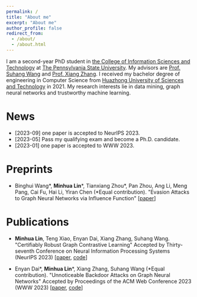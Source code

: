 ```yaml
---
permalink: /
title: "About me"
excerpt: "About me"
author_profile: false
redirect_from: 
  - /about/
  - /about.html
---
```

I am a second-year PhD student in [the College of Information Sciences and Technology](https://ist.psu.edu/) at [The Pennsylvania State University](https://www.psu.edu/). My advisors are [Prof. Suhang Wang](https://suhangwang.ist.psu.edu/) and [Prof. Xiang Zhang](https://faculty.ist.psu.edu/xzz89/). I received my bachelor degree of engineering in Computer Science from [Huazhong University of Sciences and Technology](http://english.hust.edu.cn/) in 2021. My research interests lie in data mining, graph neural networks and trustworthy machine learning.

News
======
* [2023-09] one paper is accepted to NeurIPS 2023.
* [2023-05] Pass my qualifying exam and become a Ph.D. candidate.
* [2023-01] one paper is accepted to WWW 2023.

Preprints
======
* Binghui Wang\*, <b>Minhua Lin</b>\*, Tianxiang Zhou\*, Pan Zhou, Ang Li, Meng Pang, Cai Fu, Hai Li, Yiran Chen (\*Equal contribution). "Evasion Attacks to Graph Neural Networks via Influence Function" [[paper](https://arxiv.org/pdf/2009.00203.pdf)]

Publications
======
* <b>Minhua Lin</b>, Teng Xiao, Enyan Dai, Xiang Zhang, Suhang Wang. "Certifiably Robust Graph Contrastive Learning" Accepted by Thirty-seventh Conference on Neural Information Processing Systems (NeurIPS 2023) [[paper](https://arxiv.org/pdf/2310.03312.pdf), [code](https://github.com/ventr1c/RES-GCL)]

* Enyan Dai\*, <b>Minhua Lin</b>\*, Xiang Zhang, Suhang Wang (\*Equal contribution). "Unnoticeable Backdoor Attacks on Graph Neural Networks" Accepted by Proceedings of the ACM Web Conference 2023 (WWW 2023) [[paper](https://arxiv.org/pdf/2303.01263.pdf), [code](https://github.com/ventr1c/UGBA)]
